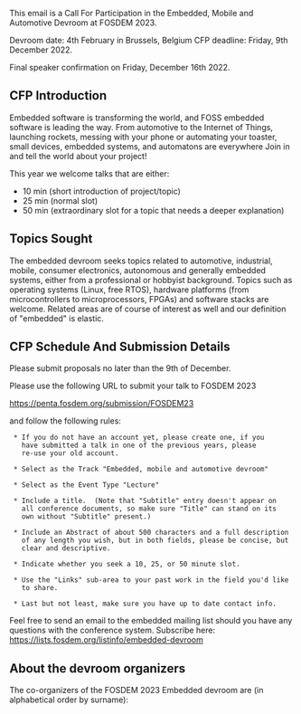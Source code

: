 This email is a Call For Participation in the Embedded, Mobile and
Automotive Devroom at FOSDEM 2023.


Devroom date: 4th February in Brussels, Belgium
CFP deadline: Friday, 9th December 2022.

Final speaker confirmation on Friday, December 16th 2022.


CFP Introduction
---------------------------

Embedded software is transforming the world, and FOSS embedded software
is leading the way. From automotive to the Internet of Things,
launching rockets, messing with your phone or automating your toaster,
small devices, embedded systems, and automatons are everywhere
Join in and tell the world about your project!

This year we welcome talks that are either:
* 10 min (short introduction of project/topic)
* 25 min (normal slot)
* 50 min (extraordinary slot for a topic that needs a deeper explanation)

Topics Sought
------------------------

The embedded devroom seeks topics related to automotive, industrial,
mobile, consumer electronics, autonomous and generally embedded
systems, either from a professional or hobbyist background. Topics
such as operating systems (Linux, free RTOS), hardware platforms (from
microcontrollers to microprocessors, FPGAs) and software stacks are
welcome. Related areas are of course of interest as well and our
definition of "embedded" is elastic.

CFP Schedule And Submission Details
-----------------------------------------------------------

Please submit proposals no later than the 9th of December.

Please use the following URL to submit your talk to FOSDEM 2023

https://penta.fosdem.org/submission/FOSDEM23


and follow the following rules:

     * If you do not have an account yet, please create one, if you
       have submitted a talk in one of the previous years, please
       re-use your old account.

     * Select as the Track "Embedded, mobile and automotive devroom"

     * Select as the Event Type "Lecture"

     * Include a title.  (Note that "Subtitle" entry doesn't appear on
       all conference documents, so make sure "Title" can stand on its
       own without "Subtitle" present.)

     * Include an Abstract of about 500 characters and a full description
       of any length you wish, but in both fields, please be concise, but
       clear and descriptive.

     * Indicate whether you seek a 10, 25, or 50 minute slot.

     * Use the "Links" sub-area to your past work in the field you'd like
       to share.

     * Last but not least, make sure you have up to date contact info.

Feel free to send an email to the embedded mailing list should you have
any questions with the conference system.
Subscribe here: https://lists.fosdem.org/listinfo/embedded-devroom


About the devroom organizers
--------------------------------------------------

The co-organizers of the FOSDEM 2023 Embedded devroom are
(in alphabetical order by surname):
